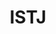 ---
title: ISTJ
crosslinks:
- ProcrastinationHacker
- entp
- Serendipity
- amihot
- ESFP
- intj
- anarchocommunism
- INTP
---